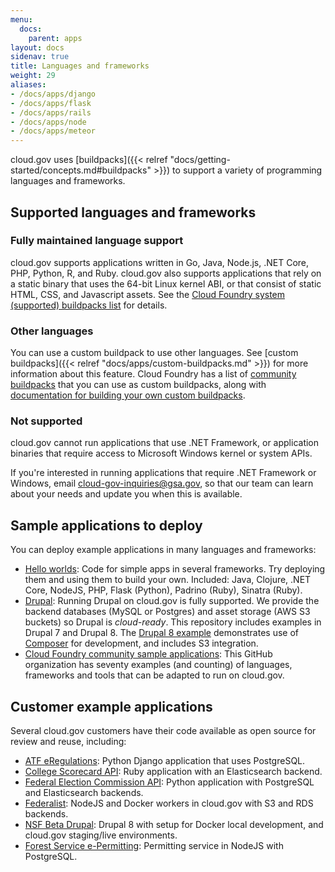 ```yaml
---
menu:
  docs:
    parent: apps
layout: docs
sidenav: true
title: Languages and frameworks
weight: 29
aliases:
- /docs/apps/django
- /docs/apps/flask
- /docs/apps/rails
- /docs/apps/node
- /docs/apps/meteor
---
```


cloud.gov uses [buildpacks]({{< relref "docs/getting-started/concepts.md#buildpacks" >}}) to support a variety of programming languages and frameworks.

## Supported languages and frameworks

### Fully maintained language support

cloud.gov supports applications written in Go, Java, Node.js, .NET Core, PHP, Python, R, and Ruby. cloud.gov also supports applications that rely on a static binary that uses the 64-bit Linux kernel ABI, or that consist of static HTML, CSS, and Javascript assets. See the [Cloud Foundry system (supported) buildpacks list](http://docs.cloudfoundry.org/buildpacks/#system-buildpacks) for details.

### Other languages

You can use a custom buildpack to use other languages. See [custom buildpacks]({{< relref "docs/apps/custom-buildpacks.md" >}}) for more information about this feature. Cloud Foundry has a list of [community buildpacks](http://docs.cloudfoundry.org/buildpacks/#community-buildpacks) that you can use as custom buildpacks, along with [documentation for building your own custom buildpacks](http://docs.cloudfoundry.org/buildpacks/developing-buildpacks.html).

### Not supported

cloud.gov cannot run applications that use .NET Framework, or application binaries that require access to Microsoft Windows kernel or system APIs.

If you're interested in running applications that require .NET Framework or Windows, email [cloud-gov-inquiries@gsa.gov](mailto:cloud-gov-inquiries@gsa.gov?body=What%27s%20your%20name%3F%0A%0AWhat%20agency%20or%20office%20do%20you%20work%20for%3F%0A%0AWhat%27s%20your%20job%20title%20or%20role%3F%0A%0ATell%20us%20a%20little%20about%20your%20project%20or%20your%20questions%20about%20cloud.gov%3A%0A%0AIf%20you%27d%20like%20us%20to%20call%20you%2C%20what%27s%20your%20phone%20number%20and%20when%20might%20be%20a%20good%20time%3F%0A%0AHow%20did%20you%20first%20hear%20about%20cloud.gov%3F), so that our team can learn about your needs and update you when this is available.

## Sample applications to deploy

You can deploy example applications in many languages and frameworks:

* [Hello worlds](https://github.com/18F/cf-hello-worlds): Code for simple apps in several frameworks. Try deploying them and using them to build your own. Included: Java, Clojure, .NET Core, NodeJS, PHP, Flask (Python), Padrino (Ruby), Sinatra (Ruby).
* [Drupal](https://github.com/18F/cf-ex-drupal): Running Drupal on cloud.gov is fully supported. We provide the backend databases (MySQL or Postgres) and asset storage (AWS S3 buckets) so Drupal is _cloud-ready_. This repository includes examples in Drupal 7 and Drupal 8. The [Drupal 8 example](https://github.com/18F/cf-ex-drupal/tree/master/drupal-8) demonstrates use of [Composer](https://getcomposer.org/) for development, and includes S3 integration.
* [Cloud Foundry community sample applications](https://github.com/cloudfoundry-samples): This GitHub organization has seventy examples (and counting) of languages, frameworks and tools that can be adapted to run on cloud.gov.

## Customer example applications

Several cloud.gov customers have their code available as open source for review and reuse, including:

* [ATF eRegulations](https://github.com/18F/atf-eregs): Python Django application that uses PostgreSQL.
* [College Scorecard API](https://github.com/RTICWDT/open-data-maker/): Ruby application with an Elasticsearch backend.
* [Federal Election Commission API](https://github.com/fecgov/openFEC): Python application with PostgreSQL and Elasticsearch backends.
* [Federalist](https://github.com/18F/federalist): NodeJS and Docker workers in cloud.gov with S3 and RDS backends.
* [NSF Beta Drupal](https://github.com/18F/nsf): Drupal 8 with setup for Docker local development, and cloud.gov staging/live environments.
* [Forest Service e-Permitting](https://github.com/18F/fs-permit-platform): Permitting service in NodeJS with PostgreSQL.
